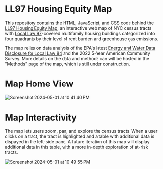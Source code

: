 # LL97 Housing Equity Map

This repository contains the HTML, JavaScript, and CSS code behind the [LL97 Housing Equity Map](https://cpreeldumas.github.io/class-5-project/), an interactive web map of NYC census tracts with [Local Law 97](https://www.nyc.gov/site/sustainablebuildings/ll97/local-law-97.page)-covered multifamily housing buildings categorized into four quadrants by their level of rent burden and greenhouse gas emissions.

The map relies on data analysis of the EPA's latest [Energy and Water Data Disclosure for Local Law 84](https://data.cityofnewyork.us/Environment/Energy-and-Water-Data-Disclosure-for-Local-Law-84-/7x5e-2fxh/about_data) and the 2022 5-Year American Community Survey. More details on the data and methods can will be hosted in the "Methods" page of the map, which is still under construction. 

# Map Home View

![Screenshot 2024-05-01 at 10 41 40 PM](https://github.com/cpreeldumas/class-5-project/assets/52207575/b0832b21-52aa-4adc-9288-21e9ad8a5e51)

# Map Interactivity
The map lets users zoom, pan, and explore the census tracts. When a user clicks on a tract, the tract is highlighted and a table with additional data is dispayed in the left-side pane. A future iteration of this map will display additional data in this table, with a more in-depth exploration of at-risk tracts.

![Screenshot 2024-05-01 at 10 49 55 PM](https://github.com/cpreeldumas/class-5-project/assets/52207575/fb4937c5-0080-4d37-9161-2ca86cd13b45)
